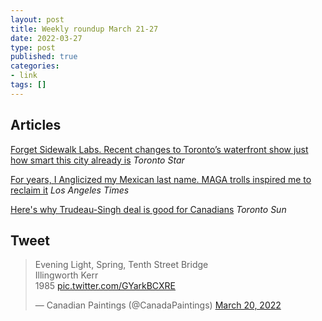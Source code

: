 ```yaml
---
layout: post
title: Weekly roundup March 21-27
date: 2022-03-27
type: post
published: true
categories:
- link
tags: []
---
```


## Articles

[Forget Sidewalk Labs. Recent changes to Toronto’s waterfront show just how smart this city already is](https://www.thestar.com/opinion/contributors/2022/03/12/forget-sidewalk-labs-recent-changes-to-torontos-waterfront-show-just-how-smart-this-city-already-is.html "Forget Sidewalk Labs. Recent changes to Toronto’s waterfront show just how smart this city already is. By Shawn Micallef") *Toronto Star*

[For years, I Anglicized my Mexican last name. MAGA trolls inspired me to reclaim it](https://www.latimes.com/opinion/story/2022-03-24/anglicized-spanish-names-culture-reclaim-heritage "For years, I Anglicized my Mexican last name. MAGA trolls inspired me to reclaim it. By Jean Guerrero") *Los Angeles Times*

[Here's why Trudeau-Singh deal is good for Canadians](https://torontosun.com/opinion/columnists/fatah-heres-why-trudeau-singh-deal-is-good-for-canadians "Tarek Fatah: Here's why Trudeau-Singh deal is good for Canadians") *Toronto Sun*

## Tweet

<blockquote class="twitter-tweet" data-dnt="true"><p lang="en" dir="ltr">Evening Light, Spring, Tenth Street Bridge<br>Illingworth Kerr<br>1985 <a href="https://t.co/GYarkBCXRE">pic.twitter.com/GYarkBCXRE</a></p>&mdash; Canadian Paintings (@CanadaPaintings) <a href="https://twitter.com/CanadaPaintings/status/1505679326334881799?ref_src=twsrc%5Etfw">March 20, 2022</a></blockquote> <script async src="https://platform.twitter.com/widgets.js" charset="utf-8"></script>
